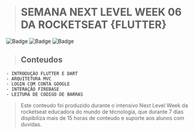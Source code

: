 ># SEMANA NEXT LEVEL WEEK 06 DA ROCKETSEAT {FLUTTER}
![Badge](https://img.shields.io/badge/CAMERA-APP-green)
![Badge](https://img.shields.io/badge/FIREBASE-Black)
![Badge](https://img.shields.io/badge/FLUTTER-Blue)

>## Conteudos

<!--ts-->
    - INTRODUÇÃO FLUTTER E DART
    - ARQUITETURA MVC
    - LOGIN COM CONTA GOOGLE
    - INTERAÇÃO FIREBASE
    - LEITURA DE CODIGO DE BARRAS
<!--te-->

>Este conteudo foi produzido durante o intensivo Next Level Week 
da rocketseat educadora do mundo de técnologia, que durante 7 dias dispibiliza mais de 15 horas de conteudo e suporte aos alunos com duvidas.

